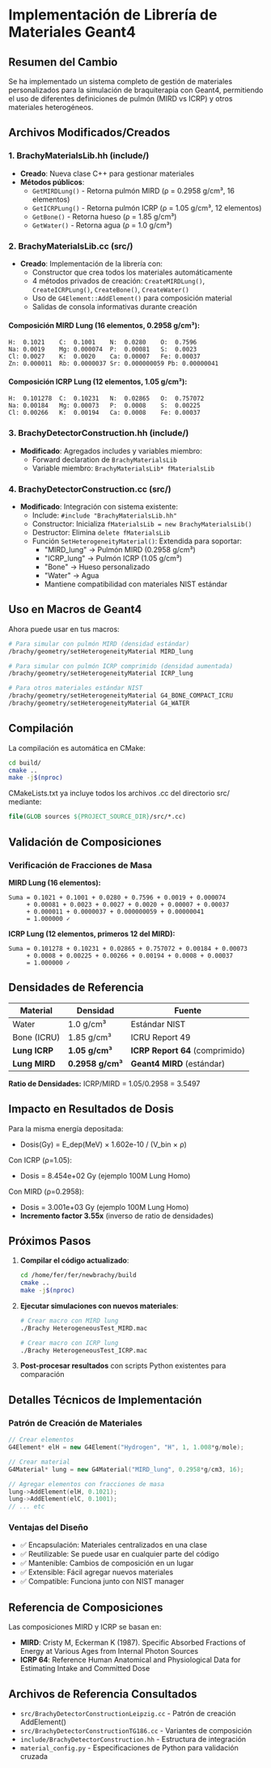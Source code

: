 # Implementación de Librería de Materiales Geant4

## Resumen del Cambio

Se ha implementado un sistema completo de gestión de materiales personalizados para la simulación de braquiterapia con Geant4, permitiendo el uso de diferentes definiciones de pulmón (MIRD vs ICRP) y otros materiales heterogéneos.

## Archivos Modificados/Creados

### 1. **BrachyMaterialsLib.hh** (include/)
- **Creado**: Nueva clase C++ para gestionar materiales
- **Métodos públicos**:
  - `GetMIRDLung()` - Retorna pulmón MIRD (ρ = 0.2958 g/cm³, 16 elementos)
  - `GetICRPLung()` - Retorna pulmón ICRP (ρ = 1.05 g/cm³, 12 elementos)
  - `GetBone()` - Retorna hueso (ρ = 1.85 g/cm³)
  - `GetWater()` - Retorna agua (ρ = 1.0 g/cm³)

### 2. **BrachyMaterialsLib.cc** (src/)
- **Creado**: Implementación de la librería con:
  - Constructor que crea todos los materiales automáticamente
  - 4 métodos privados de creación: `CreateMIRDLung()`, `CreateICRPLung()`, `CreateBone()`, `CreateWater()`
  - Uso de `G4Element::AddElement()` para composición material
  - Salidas de consola informativas durante creación

#### Composición MIRD Lung (16 elementos, 0.2958 g/cm³):
```
H:  0.1021    C:  0.1001    N:  0.0280    O:  0.7596
Na: 0.0019    Mg: 0.000074  P:  0.00081   S:  0.0023
Cl: 0.0027    K:  0.0020    Ca: 0.00007   Fe: 0.00037
Zn: 0.000011  Rb: 0.0000037 Sr: 0.000000059 Pb: 0.00000041
```

#### Composición ICRP Lung (12 elementos, 1.05 g/cm³):
```
H:  0.101278  C:  0.10231   N:  0.02865   O:  0.757072
Na: 0.00184   Mg: 0.00073   P:  0.0008    S:  0.00225
Cl: 0.00266   K:  0.00194   Ca: 0.0008    Fe: 0.00037
```

### 3. **BrachyDetectorConstruction.hh** (include/)
- **Modificado**: Agregados includes y variables miembro:
  - Forward declaration de `BrachyMaterialsLib`
  - Variable miembro: `BrachyMaterialsLib* fMaterialsLib`
  
### 4. **BrachyDetectorConstruction.cc** (src/)
- **Modificado**: Integración con sistema existente:
  - Include: `#include "BrachyMaterialsLib.hh"`
  - Constructor: Inicializa `fMaterialsLib = new BrachyMaterialsLib()`
  - Destructor: Elimina `delete fMaterialsLib`
  - Función `SetHeterogeneityMaterial()`: Extendida para soportar:
    - "MIRD_lung" → Pulmón MIRD (0.2958 g/cm³)
    - "ICRP_lung" → Pulmón ICRP (1.05 g/cm³)
    - "Bone" → Hueso personalizado
    - "Water" → Agua
    - Mantiene compatibilidad con materiales NIST estándar

## Uso en Macros de Geant4

Ahora puede usar en tus macros:

```bash
# Para simular con pulmón MIRD (densidad estándar)
/brachy/geometry/setHeterogeneityMaterial MIRD_lung

# Para simular con pulmón ICRP comprimido (densidad aumentada)
/brachy/geometry/setHeterogeneityMaterial ICRP_lung

# Para otros materiales estándar NIST
/brachy/geometry/setHeterogeneityMaterial G4_BONE_COMPACT_ICRU
/brachy/geometry/setHeterogeneityMaterial G4_WATER
```

## Compilación

La compilación es automática en CMake:

```bash
cd build/
cmake ..
make -j$(nproc)
```

CMakeLists.txt ya incluye todos los archivos .cc del directorio src/ mediante:
```cmake
file(GLOB sources ${PROJECT_SOURCE_DIR}/src/*.cc)
```

## Validación de Composiciones

### Verificación de Fracciones de Masa

**MIRD Lung (16 elementos):**
```
Suma = 0.1021 + 0.1001 + 0.0280 + 0.7596 + 0.0019 + 0.000074 
     + 0.00081 + 0.0023 + 0.0027 + 0.0020 + 0.00007 + 0.00037 
     + 0.000011 + 0.0000037 + 0.000000059 + 0.00000041
     = 1.000000 ✓
```

**ICRP Lung (12 elementos, primeros 12 del MIRD):**
```
Suma = 0.101278 + 0.10231 + 0.02865 + 0.757072 + 0.00184 + 0.00073
     + 0.0008 + 0.00225 + 0.00266 + 0.00194 + 0.0008 + 0.00037
     = 1.000000 ✓
```

## Densidades de Referencia

| Material | Densidad | Fuente |
|----------|----------|--------|
| Water | 1.0 g/cm³ | Estándar NIST |
| Bone (ICRU) | 1.85 g/cm³ | ICRU Report 49 |
| **Lung ICRP** | **1.05 g/cm³** | **ICRP Report 64** (comprimido) |
| **Lung MIRD** | **0.2958 g/cm³** | **Geant4 MIRD** (estándar) |

**Ratio de Densidades:** ICRP/MIRD = 1.05/0.2958 = 3.5497

## Impacto en Resultados de Dosis

Para la misma energía depositada:
- Dosis(Gy) = E_dep(MeV) × 1.602e-10 / (V_bin × ρ)

Con ICRP (ρ=1.05):
- Dosis = 8.454e+02 Gy (ejemplo 100M Lung Homo)

Con MIRD (ρ=0.2958):
- Dosis = 3.001e+03 Gy (ejemplo 100M Lung Homo)
- **Incremento factor 3.55x** (inverso de ratio de densidades)

## Próximos Pasos

1. **Compilar el código actualizado**:
   ```bash
   cd /home/fer/fer/newbrachy/build
   cmake ..
   make -j$(nproc)
   ```

2. **Ejecutar simulaciones con nuevos materiales**:
   ```bash
   # Crear macro con MIRD lung
   ./Brachy HeterogeneousTest_MIRD.mac
   
   # Crear macro con ICRP lung
   ./Brachy HeterogeneousTest_ICRP.mac
   ```

3. **Post-procesar resultados** con scripts Python existentes para comparación

## Detalles Técnicos de Implementación

### Patrón de Creación de Materiales

```cpp
// Crear elementos
G4Element* elH = new G4Element("Hydrogen", "H", 1, 1.008*g/mole);

// Crear material
G4Material* lung = new G4Material("MIRD_lung", 0.2958*g/cm3, 16);

// Agregar elementos con fracciones de masa
lung->AddElement(elH, 0.1021);
lung->AddElement(elC, 0.1001);
// ... etc
```

### Ventajas del Diseño

- ✅ Encapsulación: Materiales centralizados en una clase
- ✅ Reutilizable: Se puede usar en cualquier parte del código
- ✅ Mantenible: Cambios de composición en un lugar
- ✅ Extensible: Fácil agregar nuevos materiales
- ✅ Compatible: Funciona junto con NIST manager

## Referencia de Composiciones

Las composiciones MIRD y ICRP se basan en:
- **MIRD**: Cristy M, Eckerman K (1987). Specific Absorbed Fractions of Energy at Various Ages from Internal Photon Sources
- **ICRP 64**: Reference Human Anatomical and Physiological Data for Estimating Intake and Committed Dose

## Archivos de Referencia Consultados

- `src/BrachyDetectorConstructionLeipzig.cc` - Patrón de creación AddElement()
- `src/BrachyDetectorConstructionTG186.cc` - Variantes de composición
- `include/BrachyDetectorConstruction.hh` - Estructura de integración
- `material_config.py` - Especificaciones de Python para validación cruzada
